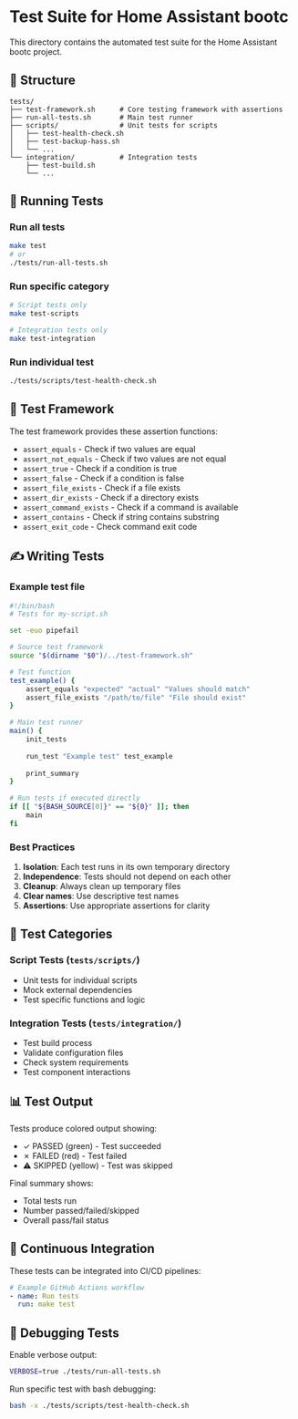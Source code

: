 # Test Suite for Home Assistant bootc

This directory contains the automated test suite for the Home Assistant bootc project.

## 📁 Structure

```
tests/
├── test-framework.sh      # Core testing framework with assertions
├── run-all-tests.sh       # Main test runner
├── scripts/               # Unit tests for scripts
│   ├── test-health-check.sh
│   ├── test-backup-hass.sh
│   └── ...
└── integration/           # Integration tests
    ├── test-build.sh
    └── ...
```

## 🚀 Running Tests

### Run all tests
```bash
make test
# or
./tests/run-all-tests.sh
```

### Run specific category
```bash
# Script tests only
make test-scripts

# Integration tests only
make test-integration
```

### Run individual test
```bash
./tests/scripts/test-health-check.sh
```

## 🧪 Test Framework

The test framework provides these assertion functions:

- `assert_equals` - Check if two values are equal
- `assert_not_equals` - Check if two values are not equal
- `assert_true` - Check if a condition is true
- `assert_false` - Check if a condition is false
- `assert_file_exists` - Check if a file exists
- `assert_dir_exists` - Check if a directory exists
- `assert_command_exists` - Check if a command is available
- `assert_contains` - Check if string contains substring
- `assert_exit_code` - Check command exit code

## ✍️ Writing Tests

### Example test file

```bash
#!/bin/bash
# Tests for my-script.sh

set -euo pipefail

# Source test framework
source "$(dirname "$0")/../test-framework.sh"

# Test function
test_example() {
    assert_equals "expected" "actual" "Values should match"
    assert_file_exists "/path/to/file" "File should exist"
}

# Main test runner
main() {
    init_tests
    
    run_test "Example test" test_example
    
    print_summary
}

# Run tests if executed directly
if [[ "${BASH_SOURCE[0]}" == "${0}" ]]; then
    main
fi
```

### Best Practices

1. **Isolation**: Each test runs in its own temporary directory
2. **Independence**: Tests should not depend on each other
3. **Cleanup**: Always clean up temporary files
4. **Clear names**: Use descriptive test names
5. **Assertions**: Use appropriate assertions for clarity

## 🎯 Test Categories

### Script Tests (`tests/scripts/`)
- Unit tests for individual scripts
- Mock external dependencies
- Test specific functions and logic

### Integration Tests (`tests/integration/`)
- Test build process
- Validate configuration files
- Check system requirements
- Test component interactions

## 📊 Test Output

Tests produce colored output showing:
- ✓ PASSED (green) - Test succeeded
- ✗ FAILED (red) - Test failed
- ⚠ SKIPPED (yellow) - Test was skipped

Final summary shows:
- Total tests run
- Number passed/failed/skipped
- Overall pass/fail status

## 🔧 Continuous Integration

These tests can be integrated into CI/CD pipelines:

```yaml
# Example GitHub Actions workflow
- name: Run tests
  run: make test
```

## 🐛 Debugging Tests

Enable verbose output:
```bash
VERBOSE=true ./tests/run-all-tests.sh
```

Run specific test with bash debugging:
```bash
bash -x ./tests/scripts/test-health-check.sh
```